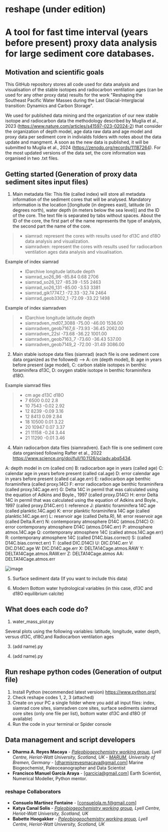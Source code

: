 # reshape (under edition)

# A tool for fast time interval (years before present) proxy data analysis for large sediment core databases. 

## Motivation and scientific goals

This GitHub repository stores all code used for data analysis and visualisation of the stable isotopes and radiocarbon ventilation ages (can be used for any other proxy data) results for the work "Reshaping the Southeast Pacific Water Masses during the Last Glacial-Interglacial transition: Dynamics and Carbon Storage".

We used for published data mining and the organization of our new stable isotope and radiocarbon data the methodology described by Muglia et al., 2023 (https://www.nature.com/articles/s41597-023-02024-2) that consider the organization of depth model, age data raw data and age model and proxy data per sediment core in indivialds folders with notes about the data update and mangment. A soon as the new data is published, it will be submitted to Muglia et al., 2024 (https://zenodo.org/records/11187264).  For the most updated versions of the data set, the core information was organised in two .txt files.  



## Getting started (Generation of proxy data sediment sites input files)  

1. Main metadata file: This file (called index) will store all metadata information of the sediment cores that will be analysed. Mandatory information is the location [(longitude (in degrees east), latitude (in degrees north), water depth (in meters below the sea level)] and the ID of the core. The text file is separated by tabs without spaces. About the ID of the core, the first part of the name represents the type of analysis, the second part the name of the core.

>* siamrad: represent the cores with results used for d13C and d18O data analysis and visualization. 
>* siamradven: represent the cores with results used for radiocarbon ventilation ages data analysis and visualisation. 

   Example of index siamrad  

>* IDarchive	longitude	latitude	depth
>* siamrad_so26_96	-85.84	0.68	2706
>* siamrad_so26_127	-85.39	-1.55	2463
>* siamrad_so26_131	-85.00	-3.53	3381
>* siamrad_gik17747_1	-72.33	-32.74	2464
>* siamrad_geob3302_1	-72.09	-33.22	1498

   Example of index siamradven  

>* IDarchive	longitude	latitude	depth
>* siamradven_md07_3088	-75.00	-46.00	1536.00
>* siamradven_geob7167_6	-73.93	-36.45	2062.00
>* siamradven_22sl	-73.68	-36.22	1001.00
>* siamradven_geob7163_7	-73.60	-36.43	537.00
>* siamradven_geob7149_2	-72.00	-31.49	3086.00

  
2. Main stable isotope data files (siamrad) (each file is one sediment core data organized as the followed) --> A: cm (depth model), B: age in years before present (age model), C: carbon stable isotopes in benthic foraminifera d13C, D: oxygen stable isotope in benthic foraminifera d18O. 

Example siamrad files 

>* cm	age	d13C	d18O
>* 7	6500	0.02	2.8
>* 10	7543	-0.02	2.92
>* 12	8239	-0.09	3.16
>* 12	8413	0.09	2.84
>* 18	10500	0.01	3.22
>* 20	10947	0.07	3.37
>* 21	11158	-0.24	3.44
>* 21	11290	-0.01	3.46

4. Main radiocarbon data files (siamradven). Each file is one sediment core data organised following Rafter et al., 2022 https://www.science.org/doi/full/10.1126/sciadv.abq5434. 

A: depth model in cm (called cm)
B: radiocarbon age in years (called age)
C: calendar age in years before present (called cal.age)
D: error calendar age in years before present (called cal.age.err)
E: radiocarbon age benthic foraminifera (called proxy.14C)
F: error radiocarbon age benthic foraminifera (called proxy.14C.age.err)
G: Delta 14C in permil that was calculated using the equation of Adkins and Boyle., 1997 (called proxy.D14C)
H: error Delta 14C in permil that was calculated using the equation of Adkins and Boyle., 1997 (called proxy.D14C.err)
I: reference
J: planktic foraminifera 14C age (called planktic.14C.age)
K: error planktic foraminifera 14C age (called planktic.14C.age.err)
L: reservoir age (called Delta.R), M: error reservoir age (called Delta.R.err)
N: contemporany atmosphere D14C (atmos.D14C)
O: error contemporany atmosphere D14C (atmos.D14C.err)
P: atmosphere atmos.14C.age
Q: contemporany atmosphere 14C (called atmos.14C.age.err)
R: contemporany atmosphere 14C (called D14C.bias.correct)
S: (called D14C.bias.correct.err)
T: (called DIC.D14C) 
U: DIC.D14C.err
V: DIC.D14C.age
W: DIC.D14C.age.err
X: DELTA14Cage.atmos.RAW
Y: DELTA14Cage.atmos.RAW.err
Z: DELTA14Cage.atmos
AA: DELTA14Cage.atmos.err

![image](https://github.com/user-attachments/assets/ae686300-d92e-414f-af42-35eb2714d23d)

5. Surface sediment data (If you want to include this data)

6. Modern Bottom water hydrological variables (in this case, d13C and d18O equilibrium calcite) 
 
## What does each code do? 

1. water_mass_plot.py

Several plots using the following variables: latitude, longitude, water depth, versus d13C, d18O,and  Radiocarbon ventilation ages





3. (add name).py






4. (add name).py

## Run reshape python codes (Generation of output file)

1) Install Python (recommended latest version) https://www.python.org/
2) Check reshape codes 1, 2, 3 (attached) 
3) Create on your PC a single folder where you add all input files: index, siamrad core sites, siamradven core sites, surface sediments siamrad core sites (only one file per list), bottom water d13C and d18O (if available)  
4) Run the code in your terminal or Spider console

## Data management and script developers 

* **Dharma A. Reyes Macaya** - [*Paleobiogeochemistry working group*](https://pastclimates.site.hw.ac.uk/)*, Lyell Centre, Heriot-Watt University, Scotland, UK* - [*MARUM*](https://www.marum.de/en/index.html)*, University of Bremen, Germany* - [dharmisreyesmacaya@gmail.com] Marine Biogeochemist, Paleoceanographer and Data Scientist
* **Francisco Manuel García Araya** - [garcicia@gmail.com] Earth Scientist, Numerical Modeller, Python mentor. 

### reshape Collaborators

* **Consuelo Martínez Fontaine** - [consuelola.m.f@gmail.com]
* **Katya Canal Solis** - [*Paleobiogeochemistry working group*](https://pastclimates.site.hw.ac.uk/)*, Lyell Centre, Heriot-Watt University, Scotland, UK*
* **Babette Hoogakker** - [*Paleobiogeochemistry working group*](https://pastclimates.site.hw.ac.uk/)*, Lyell Centre, Heriot-Watt University, Scotland, UK*


